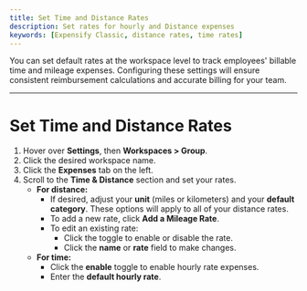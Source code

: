 ```yaml
---
title: Set Time and Distance Rates
description: Set rates for hourly and Distance expenses
keywords: [Expensify Classic, distance rates, time rates]
---
```

<div id="expensify-classic" markdown="1">

You can set default rates at the workspace level to track employees' billable time and mileage expenses. Configuring these settings will ensure consistent reimbursement calculations and accurate billing for your team. 

---

# Set Time and Distance Rates  

1. Hover over **Settings**, then **Workspaces > Group**.
2. Click the desired workspace name.  
3. Click the **Expenses** tab on the left.  
4. Scroll to the **Time & Distance** section and set your rates.  
   - **For distance:**  
      - If desired, adjust your **unit** (miles or kilometers) and your **default category**. These options will apply to all of your distance rates.  
      - To add a new rate, click **Add a Mileage Rate**.  
      - To edit an existing rate:  
         - Click the toggle to enable or disable the rate.  
         - Click the **name** or **rate** field to make changes.  
   - **For time:**  
      - Click the **enable** toggle to enable hourly rate expenses.  
      - Enter the **default hourly rate**.  

</div>
